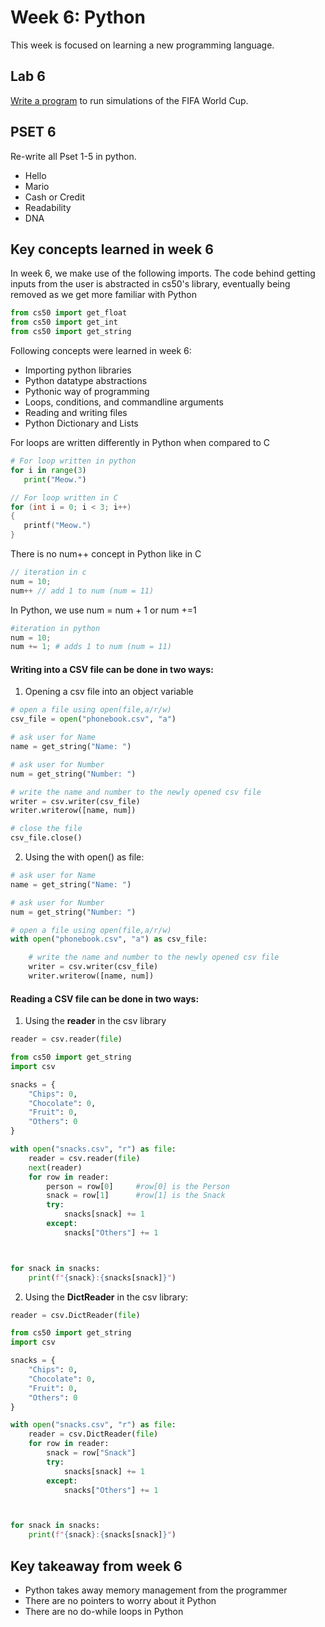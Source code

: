 <!--
https://www.makeareadme.com/
-->

# Week 6: Python

This week is  focused on learning a new programming language.

## Lab 6

[Write a program](https://cs50.harvard.edu/x/2022/labs/6/) to run simulations of the FIFA World Cup.

## PSET 6
Re-write all Pset 1-5 in python.
* Hello
* Mario
* Cash or Credit
* Readability
* DNA

## Key concepts learned in week 6

In week 6, we make use of the following imports.
The code behind getting inputs from the user is abstracted in cs50's library, eventually being removed as we get more familiar with Python

```python
from cs50 import get_float
from cs50 import get_int
from cs50 import get_string
```

Following concepts were learned in week 6:
 * Importing python libraries
 * Python datatype abstractions
 * Pythonic way of programming
 * Loops, conditions, and commandline arguments
 * Reading and writing files
 * Python Dictionary and Lists

For loops are written differently in Python when compared to C
```python
# For loop written in python
for i in range(3)
   print("Meow.")
```
```c
// For loop written in C
for (int i = 0; i < 3; i++)
{
   printf("Meow.")
}
```

There is no num++ concept in Python like in C
```c
// iteration in c
num = 10;
num++ // add 1 to num (num = 11)
```

In Python, we use num = num + 1 or num +=1
```python
#iteration in python
num = 10;
num += 1; # adds 1 to num (num = 11)
```

#### Writing into a CSV file can be done in two ways:

1. Opening a csv file into an object variable
```python
# open a file using open(file,a/r/w)
csv_file = open("phonebook.csv", "a")

# ask user for Name
name = get_string("Name: ")

# ask user for Number
num = get_string("Number: ")

# write the name and number to the newly opened csv file
writer = csv.writer(csv_file)
writer.writerow([name, num])

# close the file
csv_file.close()
```

2. Using the with open() as file:

```python
# ask user for Name
name = get_string("Name: ")

# ask user for Number
num = get_string("Number: ")

# open a file using open(file,a/r/w)
with open("phonebook.csv", "a") as csv_file:

    # write the name and number to the newly opened csv file
    writer = csv.writer(csv_file)
    writer.writerow([name, num])
```

#### Reading a CSV file can be done in two ways:

1. Using the **reader** in the csv library
```python
reader = csv.reader(file)
```

```python
from cs50 import get_string
import csv

snacks = {
    "Chips": 0,
    "Chocolate": 0,
    "Fruit": 0,
    "Others": 0
}

with open("snacks.csv", "r") as file:
    reader = csv.reader(file)
    next(reader)
    for row in reader:
        person = row[0]     #row[0] is the Person
        snack = row[1]      #row[1] is the Snack
        try:
            snacks[snack] += 1
        except:
            snacks["Others"] += 1



for snack in snacks:
    print(f"{snack}:{snacks[snack]}")
```

2. Using the **DictReader** in the csv library:

```python
reader = csv.DictReader(file)
```

```python
from cs50 import get_string
import csv

snacks = {
    "Chips": 0,
    "Chocolate": 0,
    "Fruit": 0,
    "Others": 0
}

with open("snacks.csv", "r") as file:
    reader = csv.DictReader(file)
    for row in reader:
        snack = row["Snack"]
        try:
            snacks[snack] += 1
        except:
            snacks["Others"] += 1



for snack in snacks:
    print(f"{snack}:{snacks[snack]}")
```

## Key takeaway from week 6
* Python takes away memory management from the programmer
* There are no pointers to worry about it Python
* There are no do-while loops in Python

